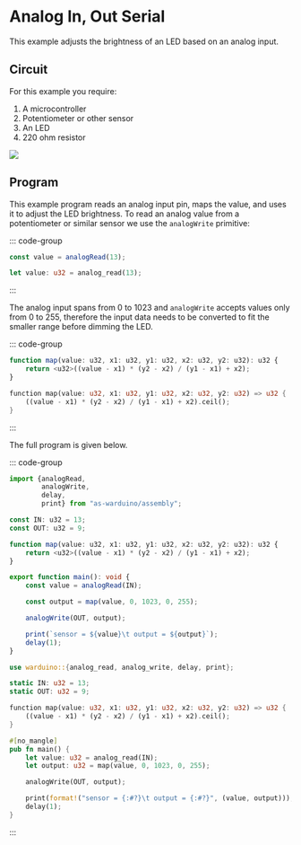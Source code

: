 # Analog In, Out Serial

This example adjusts the brightness of an LED based on an analog input.

## Circuit

For this example you require:

1. A microcontroller 
2. Potentiometer or other sensor
3. An LED
4. 220 ohm resistor

<img src="/images/analog-io-circuit.svg" class="circuit">

## Program

This example program reads an analog input pin, maps the value, and uses it to adjust the LED brightness.
To read an analog value from a potentiometer or similar sensor we use the `analogWrite` primitive:

::: code-group
```ts [AS]
const value = analogRead(13);
```

```rust [Rust]
let value: u32 = analog_read(13);
```
:::

The analog input spans from 0 to 1023 and `analogWrite` accepts values only from 0 to 255, therefore the input data needs to be converted to fit the smaller range before dimming the LED.

::: code-group
```ts [AS]
function map(value: u32, x1: u32, y1: u32, x2: u32, y2: u32): u32 {
    return <u32>((value - x1) * (y2 - x2) / (y1 - x1) + x2);
}
```

```rust [Rust]
function map(value: u32, x1: u32, y1: u32, x2: u32, y2: u32) => u32 {
    ((value - x1) * (y2 - x2) / (y1 - x1) + x2).ceil();
}

```
:::

The full program is given below.

::: code-group
```ts [AS]
import {analogRead,
        analogWrite,
        delay,
        print} from "as-warduino/assembly";

const IN: u32 = 13;
const OUT: u32 = 9;

function map(value: u32, x1: u32, y1: u32, x2: u32, y2: u32): u32 {
    return <u32>((value - x1) * (y2 - x2) / (y1 - x1) + x2);
}

export function main(): void {
    const value = analogRead(IN);

    const output = map(value, 0, 1023, 0, 255);

    analogWrite(OUT, output);

    print(`sensor = ${value}\t output = ${output}`);
    delay(1);
}
```

```rust [Rust]
use warduino::{analog_read, analog_write, delay, print};

static IN: u32 = 13;
static OUT: u32 = 9;

function map(value: u32, x1: u32, y1: u32, x2: u32, y2: u32) => u32 {
    ((value - x1) * (y2 - x2) / (y1 - x1) + x2).ceil();
}

#[no_mangle]
pub fn main() {
    let value: u32 = analog_read(IN);
    let output: u32 = map(value, 0, 1023, 0, 255);

    analogWrite(OUT, output);

    print(format!("sensor = {:#?}\t output = {:#?}", (value, output)));
    delay(1);
}
```
:::
